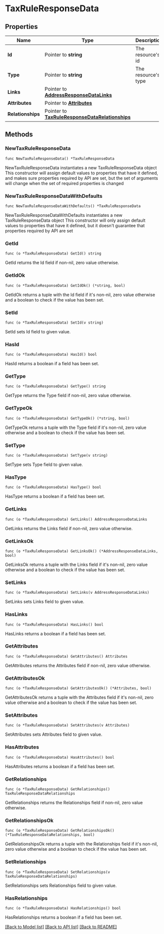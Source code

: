 # TaxRuleResponseData

## Properties

Name | Type | Description | Notes
------------ | ------------- | ------------- | -------------
**Id** | Pointer to **string** | The resource&#39;s id | [optional] 
**Type** | Pointer to **string** | The resource&#39;s type | [optional] 
**Links** | Pointer to [**AddressResponseDataLinks**](AddressResponseDataLinks.md) |  | [optional] 
**Attributes** | Pointer to [**Attributes**](Attributes.md) |  | [optional] 
**Relationships** | Pointer to [**TaxRuleResponseDataRelationships**](TaxRuleResponseDataRelationships.md) |  | [optional] 

## Methods

### NewTaxRuleResponseData

`func NewTaxRuleResponseData() *TaxRuleResponseData`

NewTaxRuleResponseData instantiates a new TaxRuleResponseData object
This constructor will assign default values to properties that have it defined,
and makes sure properties required by API are set, but the set of arguments
will change when the set of required properties is changed

### NewTaxRuleResponseDataWithDefaults

`func NewTaxRuleResponseDataWithDefaults() *TaxRuleResponseData`

NewTaxRuleResponseDataWithDefaults instantiates a new TaxRuleResponseData object
This constructor will only assign default values to properties that have it defined,
but it doesn't guarantee that properties required by API are set

### GetId

`func (o *TaxRuleResponseData) GetId() string`

GetId returns the Id field if non-nil, zero value otherwise.

### GetIdOk

`func (o *TaxRuleResponseData) GetIdOk() (*string, bool)`

GetIdOk returns a tuple with the Id field if it's non-nil, zero value otherwise
and a boolean to check if the value has been set.

### SetId

`func (o *TaxRuleResponseData) SetId(v string)`

SetId sets Id field to given value.

### HasId

`func (o *TaxRuleResponseData) HasId() bool`

HasId returns a boolean if a field has been set.

### GetType

`func (o *TaxRuleResponseData) GetType() string`

GetType returns the Type field if non-nil, zero value otherwise.

### GetTypeOk

`func (o *TaxRuleResponseData) GetTypeOk() (*string, bool)`

GetTypeOk returns a tuple with the Type field if it's non-nil, zero value otherwise
and a boolean to check if the value has been set.

### SetType

`func (o *TaxRuleResponseData) SetType(v string)`

SetType sets Type field to given value.

### HasType

`func (o *TaxRuleResponseData) HasType() bool`

HasType returns a boolean if a field has been set.

### GetLinks

`func (o *TaxRuleResponseData) GetLinks() AddressResponseDataLinks`

GetLinks returns the Links field if non-nil, zero value otherwise.

### GetLinksOk

`func (o *TaxRuleResponseData) GetLinksOk() (*AddressResponseDataLinks, bool)`

GetLinksOk returns a tuple with the Links field if it's non-nil, zero value otherwise
and a boolean to check if the value has been set.

### SetLinks

`func (o *TaxRuleResponseData) SetLinks(v AddressResponseDataLinks)`

SetLinks sets Links field to given value.

### HasLinks

`func (o *TaxRuleResponseData) HasLinks() bool`

HasLinks returns a boolean if a field has been set.

### GetAttributes

`func (o *TaxRuleResponseData) GetAttributes() Attributes`

GetAttributes returns the Attributes field if non-nil, zero value otherwise.

### GetAttributesOk

`func (o *TaxRuleResponseData) GetAttributesOk() (*Attributes, bool)`

GetAttributesOk returns a tuple with the Attributes field if it's non-nil, zero value otherwise
and a boolean to check if the value has been set.

### SetAttributes

`func (o *TaxRuleResponseData) SetAttributes(v Attributes)`

SetAttributes sets Attributes field to given value.

### HasAttributes

`func (o *TaxRuleResponseData) HasAttributes() bool`

HasAttributes returns a boolean if a field has been set.

### GetRelationships

`func (o *TaxRuleResponseData) GetRelationships() TaxRuleResponseDataRelationships`

GetRelationships returns the Relationships field if non-nil, zero value otherwise.

### GetRelationshipsOk

`func (o *TaxRuleResponseData) GetRelationshipsOk() (*TaxRuleResponseDataRelationships, bool)`

GetRelationshipsOk returns a tuple with the Relationships field if it's non-nil, zero value otherwise
and a boolean to check if the value has been set.

### SetRelationships

`func (o *TaxRuleResponseData) SetRelationships(v TaxRuleResponseDataRelationships)`

SetRelationships sets Relationships field to given value.

### HasRelationships

`func (o *TaxRuleResponseData) HasRelationships() bool`

HasRelationships returns a boolean if a field has been set.


[[Back to Model list]](../README.md#documentation-for-models) [[Back to API list]](../README.md#documentation-for-api-endpoints) [[Back to README]](../README.md)


